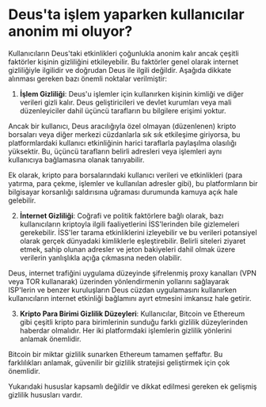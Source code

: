 # Deus'ta işlem yaparken kullanıcılar anonim mi oluyor?

Kullanıcıların Deus'taki etkinlikleri çoğunlukla anonim kalır ancak çeşitli faktörler kişinin gizliliğini etkileyebilir. Bu faktörler genel olarak internet gizliliğiyle ilgilidir ve doğrudan Deus ile ilgili değildir. Aşağıda dikkate alınması gereken bazı önemli noktalar verilmiştir:

1. **İşlem Gizliliği**: Deus'u işlemler için kullanırken kişinin kimliği ve diğer verileri gizli kalır. Deus geliştiricileri ve devlet kurumları veya mali düzenleyiciler dahil üçüncü tarafların bu bilgilere erişimi yoktur.

 Ancak bir kullanıcı, Deus aracılığıyla özel olmayan (düzenlenen) kripto borsaları veya diğer merkezi cüzdanlarla sık sık etkileşime giriyorsa, bu platformlardaki kullanıcı etkinliğinin harici taraflarla paylaşılma olasılığı yüksektir. Bu, üçüncü tarafların belirli adresleri veya işlemleri aynı kullanıcıya bağlamasına olanak tanıyabilir.

 Ek olarak, kripto para borsalarındaki kullanıcı verileri ve etkinlikleri (para yatırma, para çekme, işlemler ve kullanılan adresler gibi), bu platformların bir bilgisayar korsanlığı saldırısına uğraması durumunda kamuya açık hale gelebilir.

2. **İnternet Gizliliği**: Coğrafi ve politik faktörlere bağlı olarak, bazı kullanıcıların kriptoyla ilgili faaliyetlerini İSS'lerinden bile gizlemeleri gerekebilir. İSS'ler tarama etkinliklerini izleyebilir ve bu verileri potansiyel olarak gerçek dünyadaki kimliklerle eşleştirebilir. Belirli siteleri ziyaret etmek, sahip olunan adresler ve jeton bakiyeleri dahil olmak üzere verilerin yanlışlıkla açığa çıkmasına neden olabilir.

 Deus, internet trafiğini uygulama düzeyinde şifrelenmiş proxy kanalları (VPN veya TOR kullanarak) üzerinden yönlendirmenin yollarını sağlayarak ISP'lerin ve benzer kuruluşların Deus cüzdan uygulamasını kullanırken kullanıcıların internet etkinliği bağlamını ayırt etmesini imkansız hale getirir.

3. **Kripto Para Birimi Gizlilik Düzeyleri**: Kullanıcılar, Bitcoin ve Ethereum gibi çeşitli kripto para birimlerinin sunduğu farklı gizlilik düzeylerinden haberdar olmalıdır. Her iki platformdaki işlemlerin gizlilik yönlerini anlamak önemlidir.

 Bitcoin bir miktar gizlilik sunarken Ethereum tamamen şeffaftır. Bu farklılıkları anlamak, güvenilir bir gizlilik stratejisi geliştirmek için çok önemlidir.

Yukarıdaki hususlar kapsamlı değildir ve dikkat edilmesi gereken ek gelişmiş gizlilik hususları vardır.